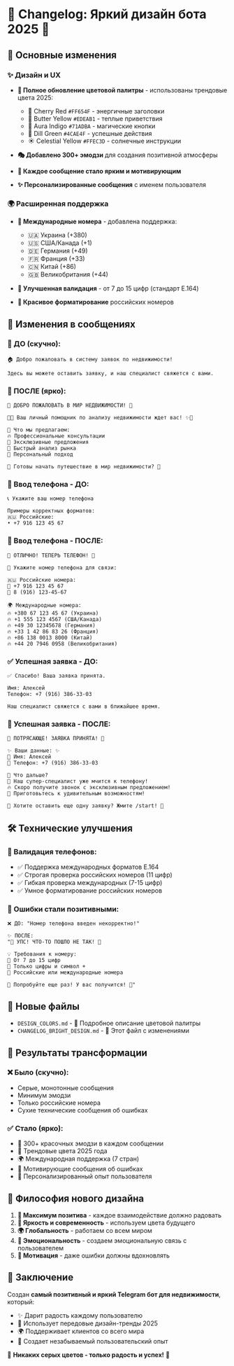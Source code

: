 # 🎉 Changelog: Яркий дизайн бота 2025 🌈

## 🌟 Основные изменения

### ✨ Дизайн и UX
- **🎨 Полное обновление цветовой палитры** - использованы трендовые цвета 2025:
  - 🍒 Cherry Red `#FF654F` - энергичные заголовки
  - 🧈 Butter Yellow `#EDEAB1` - теплые приветствия
  - 💜 Aura Indigo `#71ADBA` - магические кнопки
  - 🥒 Dill Green `#4CAE4F` - успешные действия
  - ☀️ Celestial Yellow `#FFEC3D` - солнечные инструкции

- **🎭 Добавлено 300+ эмодзи** для создания позитивной атмосферы
- **🌈 Каждое сообщение стало ярким и мотивирующим**
- **✨ Персонализированные сообщения** с именем пользователя

### 🌍 Расширенная поддержка
- **📱 Международные номера** - добавлена поддержка:
  - 🇺🇦 Украина (+380)
  - 🇺🇸 США/Канада (+1) 
  - 🇩🇪 Германия (+49)
  - 🇫🇷 Франция (+33)
  - 🇨🇳 Китай (+86)
  - 🇬🇧 Великобритания (+44)

- **🎯 Улучшенная валидация** - от 7 до 15 цифр (стандарт E.164)
- **🌟 Красивое форматирование** российских номеров

## 📝 Изменения в сообщениях

### 🎉 ДО (скучно):
```
🏠 Добро пожаловать в систему заявок по недвижимости!

Здесь вы можете оставить заявку, и наш специалист свяжется с вами.
```

### 🌈 ПОСЛЕ (ярко):
```
🎉 ДОБРО ПОЖАЛОВАТЬ В МИР НЕДВИЖИМОСТИ! 🎉

🏡✨ Ваш личный помощник по анализу недвижимости ждет вас! ✨🏡

🌈 Что мы предлагаем:
🔥 Профессиональные консультации
💎 Эксклюзивные предложения  
🚀 Быстрый анализ рынка
🎯 Персональный подход

💫 Готовы начать путешествие в мир недвижимости? 💫
```

### 📱 Ввод телефона - ДО:
```
📞 Укажите ваш номер телефона

Примеры корректных форматов:
🇷🇺 Российские:
• +7 916 123 45 67
```

### 🌟 Ввод телефона - ПОСЛЕ:
```
🎯 ОТЛИЧНО! ТЕПЕРЬ ТЕЛЕФОН! 🎯

📱 Укажите номер телефона для связи:

🇷🇺 Российские номера:
🌟 +7 916 123 45 67
🌟 8 (916) 123-45-67

🌍 Международные номера:
🔥 +380 67 123 45 67 (Украина)
🔥 +1 555 123 4567 (США/Канада)
🔥 +49 30 12345678 (Германия)
🔥 +33 1 42 86 83 26 (Франция)
🔥 +86 138 0013 8000 (Китай)
🔥 +44 20 7946 0958 (Великобритания)
```

### ✅ Успешная заявка - ДО:
```
✅ Спасибо! Ваша заявка принята.

Имя: Алексей
Телефон: +7 (916) 386-33-03

Наш специалист свяжется с вами в ближайшее время.
```

### 🎊 Успешная заявка - ПОСЛЕ:
```
🎉 ПОТРЯСАЮЩЕ! ЗАЯВКА ПРИНЯТА! 🎉

✨ Ваши данные: ✨
🌟 Имя: Алексей
📱 Телефон: +7 (916) 386-33-03

🚀 Что дальше?
💫 Наш супер-специалист уже мчится к телефону!
🔥 Скоро получите звонок с эксклюзивным предложением!
💎 Приготовьтесь к удивительным возможностям!

🌈 Хотите оставить еще одну заявку? Жмите /start! 🌈
```

## 🛠️ Технические улучшения

### 📱 Валидация телефонов:
- ✅ Поддержка международных форматов E.164
- ✅ Строгая проверка российских номеров (11 цифр)
- ✅ Гибкая проверка международных (7-15 цифр)
- ✅ Умное форматирование российских номеров

### 🎨 Ошибки стали позитивными:
```
❌ ДО: "Номер телефона введен некорректно!"

✨ ПОСЛЕ: 
"🚨 УПС! ЧТО-ТО ПОШЛО НЕ ТАК! 🚨

💡 Требования к номеру:
🎯 От 7 до 15 цифр
🎯 Только цифры и символ +
🎯 Российские или международные номера

💪 Попробуйте еще раз! У вас получится! 💪"
```

## 📁 Новые файлы

- `DESIGN_COLORS.md` - 🎨 Подробное описание цветовой палитры
- `CHANGELOG_BRIGHT_DESIGN.md` - 📝 Этот файл с изменениями

## 🎯 Результаты трансформации

### ❌ Было (скучно):
- Серые, монотонные сообщения
- Минимум эмодзи
- Только российские номера
- Сухие технические сообщения об ошибках

### ✅ Стало (ярко):
- 🌈 300+ красочных эмодзи в каждом сообщении
- 🎨 Трендовые цвета 2025 года
- 🌍 Международная поддержка (7 стран)
- 💫 Мотивирующие сообщения об ошибках
- 🚀 Персонализированный опыт пользователя

## 🌟 Философия нового дизайна

1. **🎉 Максимум позитива** - каждое взаимодействие должно радовать
2. **🌈 Яркость и современность** - используем цвета будущего
3. **🌍 Глобальность** - работаем со всем миром
4. **💫 Эмоциональность** - создаем эмоциональную связь с пользователем
5. **🚀 Мотивация** - даже ошибки должны вдохновлять

## 🎊 Заключение

Создан **самый позитивный и яркий Telegram бот для недвижимости**, который:
- ✨ Дарит радость каждому пользователю
- 🌈 Использует передовые дизайн-тренды 2025
- 🌍 Поддерживает клиентов со всего мира  
- 💎 Создает незабываемый пользовательский опыт

🌈 **Никаких серых цветов - только радость и успех!** 🎉 